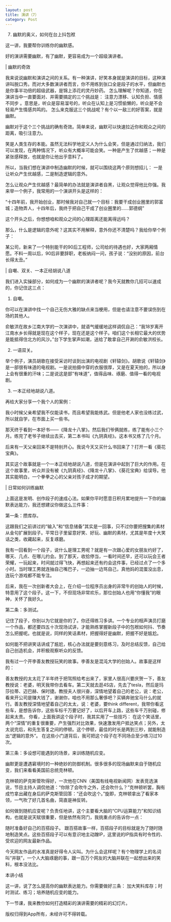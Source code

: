 ```yaml
---
layout: post
title: 演讲（7）
category: Post
---
```


7. 幽默的奥义，如何在台上抖包袱

这一讲，我要帮你训练你的幽默感。

好的演讲需要幽默，有了幽默，更容易成为一个超级演讲者。

| 幽默的奇效

我来说说幽默和演讲之间的关系。有一种演讲，好笑本身就是演讲的目标，这种演讲叫脱口秀。而对大多数演讲者而言，你不用练到张口全是段子的水平，但幽默也是你事半功倍的超级武器，是锦上添花的灵丹妙药。
怎么理解呢？你知道，你在演讲当中一直要面对、并需要搞定的三个挑战是： 注意力漂移、认知负担、情感不同步 。意思是，听众是容易溜号的，听众在认知上是习惯偷懒的，听众是不会轻易产生情感共鸣的。
怎么来克服这三个挑战呢？有个以一敌三的好答案，就是幽默。

幽默对于这个三个挑战的确有奇效。简单来说，幽默可以快速拉近你和观众之间的距离，吸引注意力。

笑是人类生存的本能。虽然无法科学地定义人为什么会笑，但是通过归纳法，我们可以发现，在两种情况下，听众有大概率可能会笑。一种是产生了优越感；一种是紧张感释放，也就是你让他出乎意料了。 

所以，当我们想在演讲中制造幽默的时候，就可以围绕这两个原则想招儿： 一是让听众产生优越感，二是制造逻辑的意外。

怎么让观众产生优越感？最简单的办法就是演讲者自黑，让观众觉得他比你强。我来举一个例子，我常用的一个演讲开头是这样的：

“十四年前，我开始创业，那时候我对自己就一个目标：我要干成创业圈里的郭富城；造物弄人，十四年后，我终于把自己干成了创业圈里的……郭德纲”

这个开头之后，你想想咱和观众之间的心理距离还能离得远吗？ 

那么，什么是逻辑的意外呢？这其实不用解释，意外你还不清楚吗？我给你举个例子：

某公司，新来了一个特别能干的90后工程师，公司给的待遇也好，大家两厢情愿。不料一周以后，90后非要辞职，老板纳闷一问，孩子说：“没别的原因，前台长得太丑。”

| 自嘲、双关、一本正经胡说八道

我们进入实操部分，如何成为一个幽默的演讲者呢？我今天就教你几招可以速成的，你记住这三点：

1. 自嘲。

你可以在演讲中找一个自己无伤大雅的缺点来当梗用，但是也请注意不要误伤到在场的其他人。

俞敏洪在故乡江南大学的一次演讲中，就语气缓缓地这样调侃自己：“我18岁离开江南水乡长得就是现在这个样子，现在还是这个样子。咱们这个长相它最大的优势是能抵得住北方的风沙。”台下学生掌声如潮，送给了敢拿自己开涮的俞敏洪校长。

2. 一语双关。

举个例子，演员胡歌在接受采访时谈到出演的电视剧《轩辕剑》。胡歌说《轩辕剑》是一部很有味道的电视剧。一是说拍摄中穿的衣服很厚，又是在夏天拍的，所以身上会有很重的汗味；二是说这是部“有味道”，值得品味、琢磨、值得一看的电视剧。

3. 一本正经地胡说八道。

再给大家分享一个我个人的案例：

我小时候父亲希望我不仅能读书，而且希望我能练武。但是他老人家也没练过武，所以就自学，在市面上买一些书。

那天终于看到一本好书——《降龙十八掌》。然后我们爷俩就练，练了能有小三个月。练完了老爷子继续出去买，第二本书叫《九阴真经》。这本书又练了几个月。

后来有一天父亲回来不是特别开心。我说今天又买什么书回来了？打开一看《葵花宝典》。

其实这个故事就是一个一本正经地胡说八道，但是在演讲中起到了巨大的作用。在这个故事里，听众并没有被《九阴真经》、《降龙十八掌》、《葵花宝典》给误导。他其实能明白，一个拳拳之心的父亲对孩子成才的期望。 

| 日常如何训练幽默

上面这是发明、创作段子的速成心法。如果你平时愿意日积月累地提升一下你的幽默表达能力，我还想建议你做这么三件事：

第一条：攒库存。

这跟我们之前讲过的“输入”和“信息储备”其实是一回事，只不过你要把搜集的素材从金句扩展到段子。平常日子里留意好笑、好玩、幽默的素材，尤其是年度十大笑话之类，收藏起来，反复琢磨。

我有一回看到一个段子，说什么是理工男呢？就是有一次跟心爱的女朋友约好了，哪天、几点、在哪儿约会。到了那天，收拾停当，一看时间还早，还可以玩会王者荣耀，一玩起来，时间就过得飞快，再想起来还有约会这件事，已经过点了一个多小时。当时理工男就连抽自己嘴巴子，一边抽一边骂自己，真他妈的混蛋没出息，连玩个游戏都不能专注。

后来，我在一次创新者大会上，在介绍一位程序员出身的非常牛的创始人的时候，特意用了这个段子。这一下，不但现场非常欢乐，那位创始人也用“你懂我”的眼神，关怀了我好久。

第二条：多测试。

记住了段子，你别以为它就是你的了。你还得练习多讲。一个专业的相声演员打磨一个作品，都还要四五十次现场试讲，才能熟练掌握新段子中的包袱如何抖、节奏怎么把握呢。也就是说，同样的笑话素材，把握得好是幽默，把握不好是尴尬。

如何能不把讲笑话讲成了尴尬，核心办法就是要刻意练习，及时总结反馈，自己给自己创造机会，并积极观察听众的反馈。

我有过一个开李善友教授玩笑的故事。李善友是混沌大学的创始人。故事是这样的：

善友教授的太太花了半年终于把驾照给考出来了，家里人很高兴要庆贺一下，善友教授说：老婆，明天我带你去看车。第二天就去逛4S店，先去了tesla，然后是玛莎拉蒂、迈巴赫、保时捷。教授夫人很兴奋，深情地望着自己的老公，说：老公，看来开公司是赚大钱了，谢谢你，咱也不用那么奢侈吧？买辆奔驰宝马什么的就行。善友教授深情地望着自己的太太，说：老婆，要think different，我带你看这些车，是想告诉你，这些车标千万要记好了，以后开车上路，这些车千万别碰，修起来太贵。
你看，上面我讲这个段子时，我其实用了一些技巧： 在这个笑话里，两个“深情”的重复很重要，产生强烈对比效果，快速激发用户抵达笑点；另外，太太说完后，和先生答复之间的停顿。这个停顿，最佳的时长是两到三秒，就能制造出“逻辑的意外”。
在这些小门道背后，我可把这个段子在不同场合至少练习过10次。

第三条：多设想可能遇到的场景，来训练随机应变。

幽默更是遭遇窘境时的一种绝妙的防御机制。很多很多的现场幽默来自于随机应变，我们来看看美国前总统克林顿。

克林顿的萨克斯管吹得好，一次他在CNN（美国有线电视新闻网）发表竞选演说，节目主持人调侃他道：“你除了会吹牛之外，还会吹什么？”克林顿听罢，胸有成竹拿出藏在身后的萨克斯管回答：“还会吹这个。”旋即，克林顿拿出了看家本领，一气吹了好几首名曲，简直是神反转。

如何做到随机应变呢？负责任地讲，这个主要看大脑的“CPU运算能力”和知识结构，也就是说天赋很重要，但是依然有窍门，我挑重点的告诉你一点：

随时准备好自己的百搭段子。 跟百搭故事一样，百搭段子的目标就是为了随时随地制造笑点。这些百搭段子可以有意识地主动蹭IP，这里说的IP指具有时令性的、受欢迎的网友最新作品。

今天网友作品的水准真是好得令人尖叫。为什么会这样呢？有个物理学上的名词叫“并联”，一个人大脑琢磨的事，跟一百万个网友的大脑并联在一起想出来的笑料，根本没法比。

本讲小结

这一讲，说了怎么提高你的幽默表达能力。你需要做好三条： 加大笑料库存；时时测试、练习；培养随机应变的能力。

下一节课，我来教你如何打造精彩的演讲需要的精彩的幻灯片。




版权归得到App所有，未经许可不得转载。
